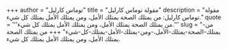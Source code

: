 +++
author = "توماس كارليل"
title = "مقولة توماس كارليل"
description = "مقولة توماس كارليل: من يمتلك الصحة يمتلك الأمل، ومن يمتلك الأمل يمتلك كل شيء."
quote = '''من يمتلك الصحة يمتلك الأمل، ومن يمتلك الأمل يمتلك كل شيء.'''
slug = "من-يمتلك-الصحة-يمتلك-الأمل،-ومن-يمتلك-الأمل-يمتلك-كل-شيء"
+++
من يمتلك الصحة يمتلك الأمل، ومن يمتلك الأمل يمتلك كل شيء.
